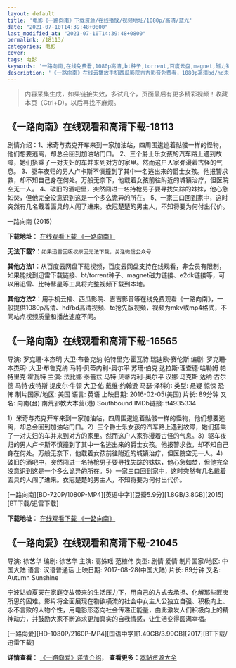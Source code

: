 ```yaml
---
layout: default
title: '电影《一路向南》下载资源/在线播放/视频地址/1080p/高清/蓝光'
date: "2021-07-10T14:39:48+0800"
last_modified_at: "2021-07-10T14:39:48+0800"
permalink: /18113/
categories: 电影
cover:
tags: 电影
keywords: '一路向南,在线免费看,1080p高清,bt种子,torrent,百度云盘,magnet,磁力链,迅雷下载资源'
description: '《一路向南》在线云播放手机西瓜影院吉吉影音免费看，1080p高清bd/hd未删减完整版和tc抢先枪版，mkv/mp4格式，附带bt/torrent种子、magnet/磁力链、百度云盘、网盘资源迅雷下载链接'
---
```


>内容采集生成，如果链接失效，多试几个，页面最后有更多精彩视频！收藏本页（Ctrl+D)，以后再找不麻烦。


## 《一路向南》在线观看和高清下载-18113

剧情介绍：1、米奇与杰克开车来到一家加油站，四周围逡巡着骷髅一样的怪物，他们想要逃离，却总会回到加油站门口。 2、三个爵士乐女孩的汽车路上遇到故障，她们搭乘了一对夫妇的车并来到对方的家里。然而这户人家弥漫着古怪的气息。 3、驱车夜归的男人卢卡斯不慎撞到了其中一名逃出来的爵士女孩。他报警求救，却不知自己身在何处。万般无奈下，他载着女孩前往附近的城镇治疗，但医院空无一人。 4、破旧的酒吧里，突然闯进一名持枪男子要寻找失踪的妹妹，他心急如焚，但他完全没意识到这是一个多么诡异的所在。 5、一家三口回到家中，这时突然有几名戴着面具的人闯了进来。衣冠楚楚的男主人，不知将要为何付出代价。


一路向南 (2015)

**下载地址**： [在线观看下载 《一路向南》](https://www.btbtdy.me/btdy/dy3180.html) 


**无法下载?**：`如果迅雷因版权原因无法下载，关注微信公众号 `

**其他方法1**：从百度云网盘下载视频，百度云网盘支持在线观看，非会员有限制，如果能找到迅雷下载链接、bt/torrent种子、magnet磁力链接、e2dk链接等，可以用迅雷、比特彗星等工具将完整视频下载到本地。

**其他方法2**：用手机云播、西瓜影院、吉吉影音等在线免费观看《一路向南》，一般提供1080p高清、hd/bd高清视频、tc抢先版视频，视频为mkv或mp4格式，不同站点视频质量和播放速度不同。


## 《一路向南》在线观看和高清下载-16565

导演: 罗克珊·本杰明 大卫·布鲁克纳 帕特里克·霍瓦特 瑞迪欧·赛伦斯 编剧: 罗克珊·本杰明· 大卫·布鲁克纳 马特·贝蒂内利-奥尔平 苏珊·伯克 达拉斯·理查德·哈勒姆 帕特里克·霍瓦特 主演: 法比娜·泰蕾兹 马特·贝蒂内利-奥尔平 汉娜·马克斯 达纳·古尔德 马特·皮特斯 提皮尔·牛顿 大卫·佑 戴维·约翰逊 马瑟·泽科尔 类型: 悬疑 惊悚 恐怖 制片国家/地区: 美国 语言: 英语 上映日期: 2016-02-05(美国) 片长: 89分钟 又名: 向南(台) 南荒邪教大本营(港) Southbound IMDb链接: tt4935334

1）米奇与杰克开车来到一家加油站，四周围逡巡着骷髅一样的怪物，他们想要逃离，却总会回到加油站门口。2）三个爵士乐女孩的汽车路上遇到故障，她们搭乘了一对夫妇的车并来到对方的家里。然而这户人家弥漫着古怪的气息。3）驱车夜归的男人卢卡斯不慎撞到了其中一名逃出来的爵士女孩。他报警求救，却不知自己身在何处。万般无奈下，他载着女孩前往附近的城镇治疗，但医院空无一人。4）破旧的酒吧中，突然闯进一名持枪男子要寻找失踪的妹妹，他心急如焚，但他完全没意识到这是一个多么诡异的所在。5）一家三口回到家中，这时突然有几名戴着面具的人闯了进来。衣冠楚楚的男主人，不知将要为何付出代价。


[一路向南][BD-720P/1080P-MP4][英语中字][豆瓣5.9分][1.8GB/3.8GB][2015][BT下载/迅雷下载]

**下载地址**： [在线观看下载 《一路向南》](https://www.btdx8.com/torrent/southbound_2015.html) 


## 《一路向爱》在线观看和高清下载-21045

导演: 徐艺华 编剧: 徐艺华 主演: 高姝瑶 范植伟 类型: 剧情 爱情 制片国家/地区: 中国大陆 语言: 汉语普通话 上映日期: 2017-08-28(中国大陆) 片长: 89分钟 又名: Autumn Sunshine

宁波姑娘夏天在家庭变故带来的生活压力下，用自己的方式去承担、化解那些匪夷所思的困难。影片将全面展现在物欲横流的社会中女主人公独立自强、积极向上、永不言败的人物个性，用电影形态向社会传递正能量，由此激发人们积极向上的精神动力，并鼓励大家不断追求更加真实的自我情感，让生活变得圆满幸福。


[一路向爱][HD-1080P/2160P-MP4][国语中字][1.49GB/3.99GB][2017][BT下载/迅雷下载]

**详情查看**： [《一路向爱》详情介绍](/movie/21045/)， **查看更多**：[本站资源大全](/movie/t/all/)

